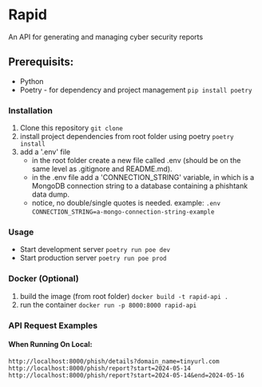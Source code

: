 # Rapid
An API for generating and managing cyber security reports

## Prerequisits:
- Python
- Poetry - for dependency and project management `pip install poetry`

### Installation
1. Clone this repository `git clone`
2. install project dependencies from root folder using poetry `poetry install`
3. add a '.env' file
    - in the root folder create a new file called .env (should be on the same level as .gitignore and README.md).
    - in the .env file add a 'CONNECTION_STRING' variable, in which is a MongoDB connection string to a database containing a phishtank data dump.
    - notice, no double/single quotes is needed.
        example:
        `.env`
        `CONNECTION_STRING=a-mongo-connection-string-example`

### Usage
- Start development server `poetry run poe dev`
- Start production server `poetry run poe prod`

### Docker (Optional)
1. build the image (from root folder) `docker build -t rapid-api .`
2. run the container `docker run -p 8000:8000 rapid-api`

### API Request Examples
#### When Running On Local:
    http://localhost:8000/phish/details?domain_name=tinyurl.com
    http://localhost:8000/phish/report?start=2024-05-14
    http://localhost:8000/phish/report?start=2024-05-14&end=2024-05-16

